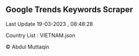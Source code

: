 

## Google Trends Keywords Scraper 
 
Last Update 19-03-2023 , 08:48:28

Country List :
VIETNAM.json



© Abdul Muttaqin 
